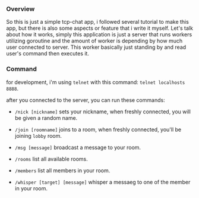### Overview

So this is just a simple tcp-chat app, i followed several tutorial to make this app, but there is also some aspects or feature that i write it myself. Let's talk about how it works, simply this application is just a server that runs workers utilizing goroutine and the amount of worker is depending by how much user connected to server. This worker basically just standing by and read user's command then executes it.

### Command

for development, i'm using `telnet` with this command:
`telnet localhosts 8888`.

after you connected to the server, you can run these commands:

- `/nick [nickname]`
  sets your nickname, when freshly connected, you will be given a random name.

- `/join [roomname]`
  joins to a room, when freshly connected, you'll be joining `lobby` room.

- `/msg [message]`
  broadcast a message to your room.

- `/rooms`
  list all available rooms.

- `/members`
  list all members in your room.

- `/whisper [target] [message]`
  whisper a messaeg to one of the member in your room.
